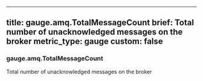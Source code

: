 
---
title: gauge.amq.TotalMessageCount
brief: Total number of unacknowledged messages on the broker
metric_type: gauge
custom: false
---
### gauge.amq.TotalMessageCount

Total number of unacknowledged messages on the broker
